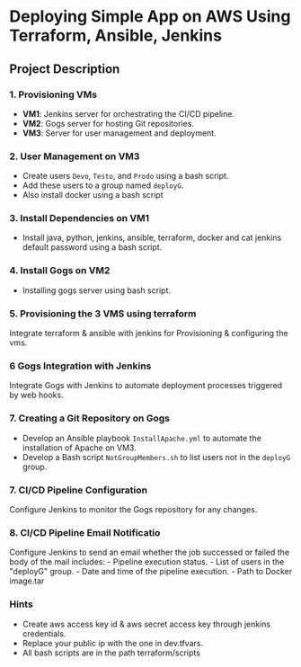 
# Deploying Simple App on AWS Using Terraform, Ansible, Jenkins

## Project Description

### 1. Provisioning VMs

- **VM1**: Jenkins server for orchestrating the CI/CD pipeline.
- **VM2**: Gogs server for hosting Git repositories.
- **VM3**: Server for user management and deployment.

### 2. User Management on VM3

- Create users `Devo`, `Testo`, and `Prodo` using a bash script.
- Add these users to a group named `deployG`.
- Also install docker using a bash script

### 3. Install Dependencies on VM1

- Install java, python, jenkins, ansible, terraform, docker and cat jenkins default password using a bash script.

### 4. Install Gogs on VM2

- Installing gogs server using bash script.

### 5. Provisioning the 3 VMS using terraform 

Integrate terraform & ansible with jenkins for Provisioning & configuring the vms.

### 6  Gogs Integration with Jenkins

Integrate Gogs with Jenkins to automate deployment processes triggered by web hooks.

### 7. Creating a Git Repository on Gogs

- Develop an Ansible playbook `InstallApache.yml` to automate the installation of Apache on VM3.
- Develop a Bash script `NotGroupMembers.sh` to list users not in the `deployG` group.

### 7. CI/CD Pipeline Configuration

Configure Jenkins to monitor the Gogs repository for any changes.

### 8. CI/CD Pipeline Email Notificatio

Configure Jenkins to send an email whether the job successed or failed the body of the mail includes:
    - Pipeline execution status.
    - List of users in the "deployG" group.
    - Date and time of the pipeline execution.
    - Path to Docker image.tar 

### Hints ###
- Create aws access key id & aws secret access key through jenkins credentials.
- Replace your public ip with the one in dev.tfvars.
- All bash scripts are in the path terraform/scripts
